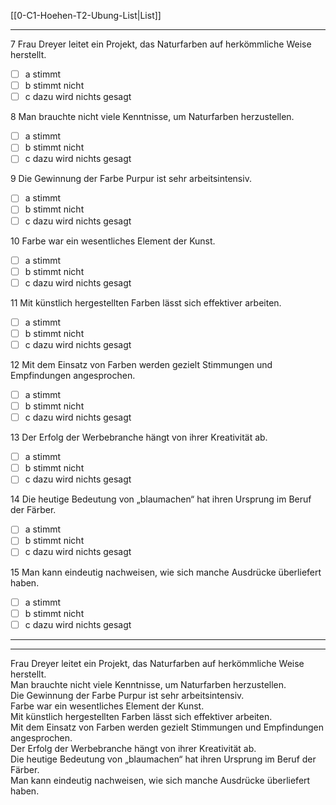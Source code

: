 [[0-C1-Hoehen-T2-Ubung-List|List]]

---

7 Frau Dreyer leitet ein Projekt, das Naturfarben auf herkömmliche Weise herstellt.  
- [ ] a stimmt  
- [ ] b stimmt nicht  
- [ ] c dazu wird nichts gesagt  

8 Man brauchte nicht viele Kenntnisse, um Naturfarben herzustellen.  
- [ ] a stimmt  
- [ ] b stimmt nicht  
- [ ] c dazu wird nichts gesagt  

9 Die Gewinnung der Farbe Purpur ist sehr arbeitsintensiv.  
- [ ] a stimmt  
- [ ] b stimmt nicht  
- [ ] c dazu wird nichts gesagt  

10 Farbe war ein wesentliches Element der Kunst.  
- [ ] a stimmt  
- [ ] b stimmt nicht  
- [ ] c dazu wird nichts gesagt  

11 Mit künstlich hergestellten Farben lässt sich effektiver arbeiten.  
- [ ] a stimmt  
- [ ] b stimmt nicht  
- [ ] c dazu wird nichts gesagt  

12 Mit dem Einsatz von Farben werden gezielt Stimmungen und Empfindungen angesprochen.  
- [ ] a stimmt  
- [ ] b stimmt nicht  
- [ ] c dazu wird nichts gesagt  

13 Der Erfolg der Werbebranche hängt von ihrer Kreativität ab.  
- [ ] a stimmt  
- [ ] b stimmt nicht  
- [ ] c dazu wird nichts gesagt  

14 Die heutige Bedeutung von „blaumachen“ hat ihren Ursprung im Beruf der Färber.  
- [ ] a stimmt  
- [ ] b stimmt nicht  
- [ ] c dazu wird nichts gesagt  

15 Man kann eindeutig nachweisen, wie sich manche Ausdrücke überliefert haben.  
- [ ] a stimmt  
- [ ] b stimmt nicht  
- [ ] c dazu wird nichts gesagt  

---
---

Frau Dreyer leitet ein Projekt, das Naturfarben auf herkömmliche Weise herstellt.  
Man brauchte nicht viele Kenntnisse, um Naturfarben herzustellen.  
Die Gewinnung der Farbe Purpur ist sehr arbeitsintensiv.  
Farbe war ein wesentliches Element der Kunst.  
Mit künstlich hergestellten Farben lässt sich effektiver arbeiten.  
Mit dem Einsatz von Farben werden gezielt Stimmungen und Empfindungen angesprochen.  
Der Erfolg der Werbebranche hängt von ihrer Kreativität ab.  
Die heutige Bedeutung von „blaumachen“ hat ihren Ursprung im Beruf der Färber.  
Man kann eindeutig nachweisen, wie sich manche Ausdrücke überliefert haben.
